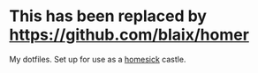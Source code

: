 # This has been replaced by <https://github.com/blaix/homer>

My dotfiles. Set up for use as a
[homesick](http://github.com/technicalpickles/homesick) castle.
